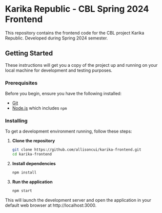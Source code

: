 # Karika Republic - CBL Spring 2024 Frontend

This repository contains the frontend code for the CBL project Karika Republic. Developed during Spring 2024 semester.

## Getting Started

These instructions will get you a copy of the project up and running on your local machine for development and testing purposes.

### Prerequisites

Before you begin, ensure you have the following installed:
- [Git](https://git-scm.com/)
- [Node.js](https://nodejs.org/en/) which includes `npm`

### Installing

To get a development environment running, follow these steps:

1. **Clone the repository**
   ```bash
   git clone https://github.com/allisoncui/karika-frontend.git
   cd karika-frontend
2. **Install dependencies**
   ```bash
   npm install
3. **Run the application**
   ```bash
   npm start

This will launch the development server and open the application in your default web browser at http://localhost:3000.
